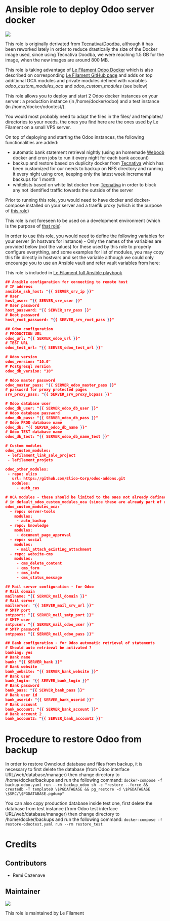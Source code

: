 # Ansible role to deploy Odoo server docker

[![](https://img.shields.io/badge/licence-AGPL--3-blue.svg)](http://www.gnu.org/licenses/agpl "License: AGPL-3")

This role is originally derivated from [Tecnativa/Doodba](https://github.com/Tecnativa/doodba), although it has been reworked lately in order to reduce drastically the size of the Docker image used, since using Tecnativa Doodba, we were reaching 1.5 GB for the image, when the new images are around 800 MB.

This role is taking advantage of [Le Filament Odoo Docker](https://hub.docker.com/repository/docker/lefilament/odoo) which is also described on corresponding [Le Filament GitHub page](https://github.com/lefilament/odoo_docker) and adds on top additional OCA modules and private modules defined with variables *odoo_custom_modules_oca* and *odoo_custom_modules* (see below)

This role allows you to deploy and start 2 Odoo docker instances on your server : a production instance (in /home/docker/odoo) and a test instance (in /home/docker/odootest/).

You would most probably need to adapt the files in the files/ and templates/ directories to your needs, the ones you find here are the ones used by Le Filament on a small VPS server.

On top of deploying and starting the Odoo instances, the following functionalities are added:
- automatic bank statement retrieval nightly (using an homemade [Weboob](http://weboob.org) docker and cron jobs to run it every night for each bank account)
- backup and restore based on duplicity docker from [Tecnativa](https://github.com/Tecnativa/docker-duplicity) which has been customized for our needs to backup on NFS directory and running it every night using cron, keeping only the latest week incremental backups for 1 month
- whitelists based on white list docker from [Tecnativa](https://github.com/Tecnativa/docker-whitelist) in order to block any not identified traffic towards the outside of the server

Prior to running this role, you would need to have docker and docker-compose installed on your server and a traefik proxy (which is the purpose of [this role](https://github.com/lefilament/ansible_role_docker_server))

This role is not foreseen to be used on a development environment (which is the purpose of [that role](https://github.com/lefilament/docker_odoo_dev))

In order to use this role, you would need to define the following variables for your server (in hostvars for instance) - Only the names of the variables are provided below (not the values) for these used by this role to properly configure everything, and some examples for list of modules, you may copy this file directly in hostvars and set the variable although we could only encourage you to use an Ansible vault and refer vault variables from here:

This role is included in [Le Filament full Ansible playbook](https://github.com/lefilament/ansible)

```json
## Ansible configuration for connecting to remote host
# IP address
ansible_ssh_host: "{{ SERVER_srv_ip }}"
# User
host_user: "{{ SERVER_srv_user }}"
# User password
host_password: "{{ SERVER_srv_pass }}"
# Root password
host_root_password: "{{ SERVER_srv_root_pass }}"

## Odoo configuration
# PRODUCTION URL
odoo_url: "{{ SERVER_odoo_url }}"
# TEST URL
odoo_test_url: "{{ SERVER_odoo_test_url }}"

# Odoo version
odoo_version: "10.0"
# Postgresql version
odoo_db_version: "10"

# Odoo master password
odoo_master_pass: "{{ SERVER_odoo_master_pass }}"
# password for proxy protected pages
srv_proxy_pass: "{{ SERVER_srv_proxy_bcpass }}"

# Odoo database user
odoo_db_user: "{{ SERVER_odoo_db_user }}"
# Odoo database password
odoo_db_pass: "{{ SERVER_odoo_db_pass }}"
# Odoo PROD database name
odoo_db: "{{ SERVER_odoo_db_name }}"
# Odoo TEST database name
odoo_db_test: "{{ SERVER_odoo_db_name_test }}"

# Custom modules
odoo_custom_modules:
 - lefilament_link_sale_project
 - lefilament_projets

odoo_other_modules:
 - repo: elico
   url: https://github.com/Elico-Corp/odoo-addons.git
   modules:
     - auth_cas

# OCA modules - these should be limited to the ones not already defined [here](https://github.com/lefilament/ansible/blob/master/group_vars/docker_odoo)
# in default_odoo_custom_modules_oca (since these are already part of remifilament/odoo:10.0 docker)
odoo_custom_modules_oca:
  - repo: server-tools
    modules:
     - auto_backup
  - repo: knowledge
    modules:
     - document_page_approval
  - repo: social
    modules:
     - mail_attach_existing_attachment
  - repo: website-cms
    modules:     
     - cms_delete_content
     - cms_form
     - cms_info
     - cms_status_message

## Mail server configuration - for Odoo
# Mail domain
mailname: "{{ SERVER_mail_domain }}"
# Mail server
mailserver: "{{ SERVER_mail_srv_url }}"
# SMTP port
smtpport: "{{ SERVER_mail_smtp_port }}"
# SMTP user
smtpuser: "{{ SERVER_mail_odoo_user }}"
# SMTP password
smtppass: "{{ SERVER_mail_odoo_pass }}"

## Bank configuration - for Odoo automatic retrieval of statements
# Should auto retrieval be activated ?
banking: yes
# Bank name
bank: "{{ SERVER_bank }}"
# Bank website
bank_website: "{{ SERVER_bank_website }}"
# Bank user
bank_login: "{{ SERVER_bank_login }}"
# Bank password
bank_pass: "{{ SERVER_bank_pass }}"
# Bank user id
bank_userid: "{{ SERVER_bank_userid }}"
# Bank account
bank_account: "{{ SERVER_bank_account }}"
# Bank account 2
bank_account2: "{{ SERVER_bank_account2 }}"
```

# Procedure to restore Odoo from backup

In order to restore Owncloud database and files from backup, it is necessary to first delete the database (from Odoo interface URL/web/database/manager) then change directory to /home/docker/backups and run the following command:
`docker-compose -f backup-odoo.yaml run --rm backup_odoo sh -c "restore --force && createdb -T template0 \$PGDATABASE && pg_restore -d \$PGDATABASE \$SRC/\$PGDATABASE.pgdump"`


You can also copy production database inside test one, first delete the database from test instance (from Odoo test interface URL/web/database/manager) then change directory to /home/docker/backups and run the following command:
`docker-compose -f restore-odootest.yaml run --rm restore_test`


# Credits

## Contributors

* Remi Cazenave <remi-filament>


## Maintainer

[![](https://le-filament.com/img/logo-lefilament.png)](https://le-filament.com "Le Filament")

This role is maintained by Le Filament
